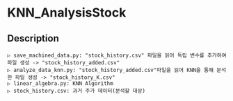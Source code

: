 # KNN_AnalysisStock

##	Description
	▷ save_machined_data.py: "stock_history.csv" 파일을 읽어 독립 변수를 추가하여 파일 생성 -> "stock_history_added.csv"
	▷ analyze_data_knn.py: "stock_history_added.csv"파일을 읽어 KNN을 통해 분석한 파일 생성 -> "stock_history_K.csv"
	▷ linear_algebra.py: KNN Algorithm
	▷ stock_history.csv: 과거 주가 데이터(분석할 대상)
  
